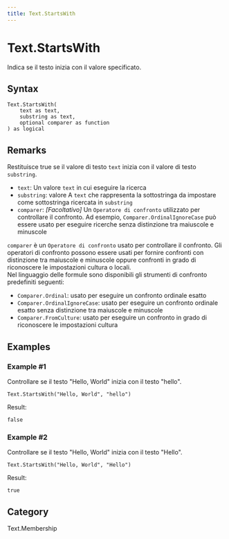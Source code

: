 ```yaml
---
title: Text.StartsWith
---
```


# Text.StartsWith


Indica se il testo inizia con il valore specificato.


## Syntax

```powerquery
Text.StartsWith(
    text as text,
    substring as text,
    optional comparer as function
) as logical
```


## Remarks

Restituisce true se il valore di testo <code>text</code> inizia con il valore di testo <code>substring</code>. <ul> <li><code>text</code>: <i></i>Un valore <code>text</code> in cui eseguire la ricerca</li> <li><code>substring</code>: valore <i></i>A <code>text</code> che rappresenta la sottostringa da impostare come sottostringa ricercata in <code>substring</code></li> <li><code>comparer</code>: <i>[Facoltativo]</i> Un <code>Operatore di confronto</code> utilizzato per controllare il confronto. Ad esempio, <code>Comparer.OrdinalIgnoreCase</code> può essere usato per eseguire ricerche senza distinzione tra maiuscole e minuscole</li> </ul> <div><code>comparer</code> è un <code>Operatore di confronto</code> usato per controllare il confronto. Gli operatori di confronto possono essere usati per fornire confronti con distinzione tra maiuscole e minuscole oppure confronti in grado di riconoscere le impostazioni cultura o locali. </div> <div> Nel linguaggio delle formule sono disponibili gli strumenti di confronto predefiniti seguenti: </div> <ul> <li><code>Comparer.Ordinal</code>:  usato per eseguire un confronto ordinale esatto</li> <li><code>Comparer.OrdinalIgnoreCase</code>: usato per eseguire un confronto ordinale esatto senza distinzione tra maiuscole e minuscole</li> <li><code>Comparer.FromCulture</code>: usato per eseguire un confronto in grado di riconoscere le impostazioni cultura</li></ul>


## Examples

### Example #1 
Controllare se il testo &#34;Hello, World&#34; inizia con il testo &#34;hello&#34;.
```powerquery
Text.StartsWith("Hello, World", "hello")
```

Result: 
```powerquery
false
```


### Example #2 
Controllare se il testo &#34;Hello, World&#34; inizia con il testo &#34;Hello&#34;.
```powerquery
Text.StartsWith("Hello, World", "Hello")
```

Result: 
```powerquery
true
```




## Category
Text.Membership
